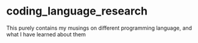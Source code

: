 # coding_language_research
This purely contains my musings on different programming language, and what I have learned about them

